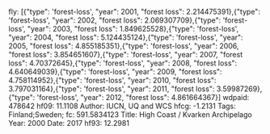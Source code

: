 fly: [{"type": 'forest-loss', "year": 2001, "forest loss": 2.214475391},{"type": 'forest-loss', "year": 2002, "forest loss": 2.069307709},{"type": 'forest-loss', "year": 2003, "forest loss": 1.849625528},{"type": 'forest-loss', "year": 2004, "forest loss": 5.124435124},{"type": 'forest-loss', "year": 2005, "forest loss": 4.855185351},{"type": 'forest-loss', "year": 2006, "forest loss": 3.854651607},{"type": 'forest-loss', "year": 2007, "forest loss": 4.70372645},{"type": 'forest-loss', "year": 2008, "forest loss": 4.640649039},{"type": 'forest-loss', "year": 2009, "forest loss": 4.758114952},{"type": 'forest-loss', "year": 2010, "forest loss": 3.797031164},{"type": 'forest-loss', "year": 2011, "forest loss": 3.59987269},{"type": 'forest-loss', "year": 2012, "forest loss": 4.861664367}]
wdpaid: 478642
hf09: 11.1108
Author: IUCN, UQ and WCS
hfcg: -1.2131
Tags: Finland;Sweden;
fc: 591.5834123
Title: High Coast / Kvarken Archipelago
Year: 2000
Date: 2017
hf93: 12.2981
